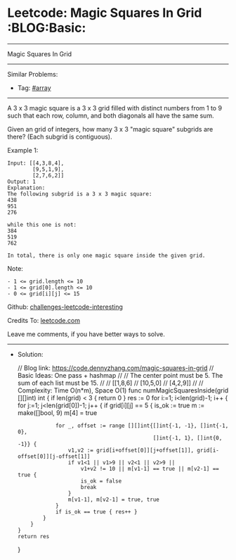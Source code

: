 # Leetcode: Magic Squares In Grid     :BLOG:Basic:


---

Magic Squares In Grid  

---

Similar Problems:  
-   Tag: [#array](https://code.dennyzhang.com/tag/array)

---

A 3 x 3 magic square is a 3 x 3 grid filled with distinct numbers from 1 to 9 such that each row, column, and both diagonals all have the same sum.  

Given an grid of integers, how many 3 x 3 "magic square" subgrids are there?  (Each subgrid is contiguous).  

Example 1:  

    Input: [[4,3,8,4],
            [9,5,1,9],
            [2,7,6,2]]
    Output: 1
    Explanation: 
    The following subgrid is a 3 x 3 magic square:
    438
    951
    276
    
    while this one is not:
    384
    519
    762
    
    In total, there is only one magic square inside the given grid.

Note:  

    - 1 <= grid.length <= 10
    - 1 <= grid[0].length <= 10
    - 0 <= grid[i][j] <= 15

Github: [challenges-leetcode-interesting](https://github.com/DennyZhang/challenges-leetcode-interesting/tree/master/magic-squares-in-grid)  

Credits To: [leetcode.com](https://leetcode.com/problems/magic-squares-in-grid/description/)  

Leave me comments, if you have better ways to solve.  

---

-   Solution:

    // Blog link: https://code.dennyzhang.com/magic-squares-in-grid
    // Basic Ideas: One pass + hashmap
    //
    // The center point must be 5. The sum of each list must be 15.
    //
    // [[1,8,6]
    //  [10,5,0]
    //  [4,2,9]]
    //
    // Complexity: Time O(n*m), Space O(1)
    func numMagicSquaresInside(grid [][]int) int {
        if len(grid) < 3 { return 0 }
        res := 0
        for i:=1; i<len(grid)-1; i++ {
            for j:=1; j<len(grid[0])-1; j++ {
                if grid[i][j] == 5 {
                    is_ok := true
                    m := make([]bool, 9)
                    m[4] = true
    
                    for _, offset := range [][]int{[]int{-1, -1}, []int{-1, 0}, 
                                                   []int{-1, 1}, []int{0, -1}} {
                        v1,v2 := grid[i+offset[0]][j+offset[1]], grid[i-offset[0]][j-offset[1]]
                        if v1<1 || v1>9 || v2<1 || v2>9 || 
                            v1+v2 != 10 || m[v1-1] == true || m[v2-1] == true { 
                            is_ok = false
                            break 
                        }
                        m[v1-1], m[v2-1] = true, true
                    }
                    if is_ok == true { res++ }
                }
            }
        }
        return res
    }